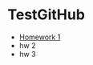 # TestGitHub
- [Homework 1](https://github.com/FartushkoY/TestGitHub/blob/fba21e79d940df1ef39b5398ff89553306e8fa50/test.txt)
- hw 2
- hw 3